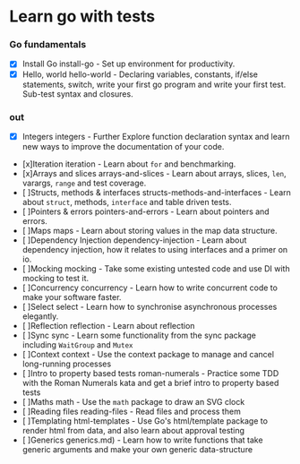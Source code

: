 # Learn go with tests

### Go fundamentals

- [x] Install Go install-go - Set up environment for productivity.
- [x] Hello, world hello-world - Declaring variables, constants, if/else statements, switch, write your first go program and write your first test. Sub-test syntax and closures.

### out

- [x] Integers integers - Further Explore function declaration syntax and learn new ways to improve the documentation of your code.
- [x]Iteration iteration - Learn about `for` and benchmarking.
- [x]Arrays and slices arrays-and-slices - Learn about arrays, slices, `len`, varargs, `range` and test coverage.
- [ ]Structs, methods & interfaces structs-methods-and-interfaces - Learn about `struct`, methods, `interface` and table driven tests.
- [ ]Pointers & errors pointers-and-errors - Learn about pointers and errors.
- [ ]Maps maps - Learn about storing values in the map data structure.
- [ ]Dependency Injection dependency-injection - Learn about dependency injection, how it relates to using interfaces and a primer on io.
- [ ]Mocking mocking - Take some existing untested code and use DI with mocking to test it.
- [ ]Concurrency concurrency - Learn how to write concurrent code to make your software faster.
- [ ]Select select - Learn how to synchronise asynchronous processes elegantly.
- [ ]Reflection reflection - Learn about reflection
- [ ]Sync sync - Learn some functionality from the sync package including `WaitGroup` and `Mutex`
- [ ]Context context - Use the context package to manage and cancel long-running processes
- [ ]Intro to property based tests roman-numerals - Practice some TDD with the Roman Numerals kata and get a brief intro to property based tests
- [ ]Maths math - Use the `math` package to draw an SVG clock
- [ ]Reading files reading-files - Read files and process them
- [ ]Templating html-templates - Use Go's html/template package to render html from data, and also learn about approval testing
- [ ]Generics generics.md) - Learn how to write functions that take generic arguments and make your own generic data-structure
